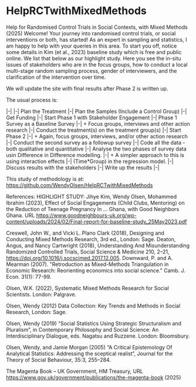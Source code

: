 # HelpRCTwithMixedMethods
Help for Randomised Control Trials in Social Contexts, with Mixed Methods (2025)
Welcome! 
Your journey into randomised control trials, or social interventions or both, has started!
As an expert in sampling and statistics, I am happy to help with your queries in this area. To start you off, notice some details in Kim (et al., 2023) baseline study which is free and public online. We list that below as our highlight study.  Here you see the in-situ issues of stakeholders who are in the focus groups, how to conduct a local multi-stage random sampling process, gender of interviewers, and the clarification of the intervention over time.

We will update the site with final results after Phase 2 is written up.

The usual process is:

  |-| 
  |-| Plan the Treatment
  |-| Plan the Samples (Include a Control Group)
  |-| Get Funding
  |-| Start Phase 1 with Stakeholder Engagement 
  |-| Phase 1 Survey as a Baseline Survey
  |-|       + Focus groups, interviews and other action research
  |-|       Conduct the treatment(s) on the treatment group(s)
  |-| Start Phase 2 
  |-|       + Again, focus groups, interviews, and/or other action research
  |-|       Conduct the second survey as a followup survey
  |-| Code all the data - both qualitative and quantitative
  |-| Analyse the two phases of survey data usin Difference in Difference modelling.
  |-|       + A simpler approach to this is using interaction effects
  |-|       (Time*Group) in the regression model.
  |-| Discuss results with the stakeholders
  |-| Write up the results
  |-| 
  

This study of methodology is at: 
https://github.com/WendyOlsen/HelpRCTwithMixedMethods


References:
HIGHLIGHT STUDY:  Jihye Kim, Wendy Olsen, Mohammed Ibrahim  (2023), Effect of Social Engagements (Child Clubs, Mentoring) on the Reduction of Teenage Pregnancy In … Ghana, with Good Neighbors Ghana. URL https://www.goodneighbours-uk.org/wp-content/uploads/2024/02/Final-report-for-baseline-study_25May2023.pdf

Creswell, John W., and Vicki L. Plano Clark (2018), Designing and Conducting Mixed Methods Research, 3rd ed., London:  Sage. 
Deaton, Angus, and Nancy Cartwright (2018), Understanding And Misunderstanding Randomized Controlled Trials, Social Science & Medicine 210, 2–21, https://doi.org/10.1016/j.socscimed.2017.12.005.
Downward, P. and A. Mearman (2007). "Retroduction as Mixed-Methods Triangulation in Economic Research: Reorienting economics into social science." Camb. J. Econ. 31(1): 77-99.

Olsen, W.K. (2022), Systematic Mixed Methods Research for Social Scientists. London:  Palgrave. 

Olsen, Wendy (2012) Data Collection: Key Trends and Methods in Social Research, London: Sage.

Olsen, Wendy (2019) “Social Statistics Using Strategic Structuralism and Pluralism”, in Contemporary Philosophy and Social Science: An Interdisciplinary Dialogue, eds. Nagatsu and Ruzzene. London: Bloomsbury.

Olsen, Wendy, and Jamie Morgan (2005) “A Critical Epistemology Of Analytical Statistics: Addressing the sceptical realist”, Journal for the Theory of Social Behaviour, 35:3, 255–284.

The Magenta Book – UK Government, HM Treasury, URL https://www.gov.uk/government/publications/the-magenta-book (2025)


